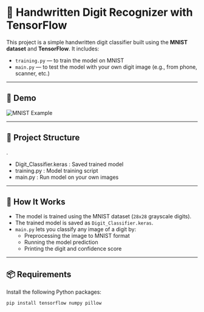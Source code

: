 # 🧠 Handwritten Digit Recognizer with TensorFlow

This project is a simple handwritten digit classifier built using the **MNIST dataset** and **TensorFlow**. It includes:

- `training.py` — to train the model on MNIST
- `main.py` — to test the model with your own digit image (e.g., from phone, scanner, etc.)

---

## 🚀 Demo

![MNIST Example](https://upload.wikimedia.org/wikipedia/commons/2/27/MnistExamples.png)

---

## 📁 Project Structure
.
- Digit_Classifier.keras : Saved trained model
- training.py : Model training script
- main.py : Run model on your own images


---

## 🧠 How It Works

- The model is trained using the MNIST dataset (`28x28` grayscale digits).
- The trained model is saved as `Digit_Classifier.keras`.
- `main.py` lets you classify any image of a digit by:
  - Preprocessing the image to MNIST format
  - Running the model prediction
  - Printing the digit and confidence score

---

## 📦 Requirements

Install the following Python packages:

```bash
pip install tensorflow numpy pillow
